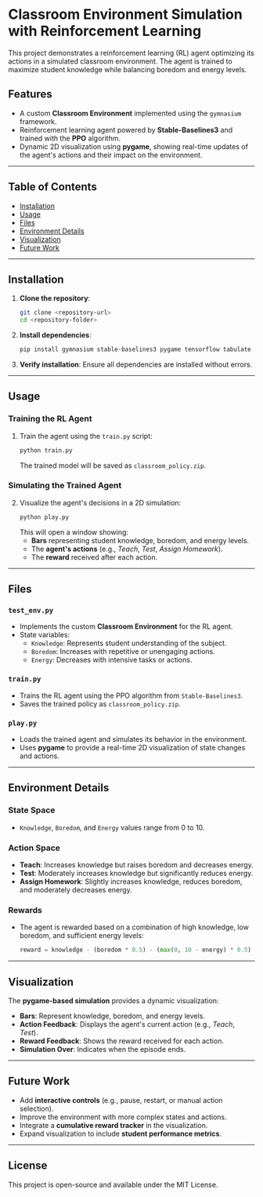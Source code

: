 # Classroom Environment Simulation with Reinforcement Learning

This project demonstrates a reinforcement learning (RL) agent optimizing its actions in a simulated classroom environment. The agent is trained to maximize student knowledge while balancing boredom and energy levels.

## Features
- A custom **Classroom Environment** implemented using the `gymnasium` framework.
- Reinforcement learning agent powered by **Stable-Baselines3** and trained with the **PPO** algorithm.
- Dynamic 2D visualization using **pygame**, showing real-time updates of the agent's actions and their impact on the environment.

---

## Table of Contents
- [Installation](#installation)
- [Usage](#usage)
- [Files](#files)
- [Environment Details](#environment-details)
- [Visualization](#visualization)
- [Future Work](#future-work)

---

## Installation

1. **Clone the repository**:
   ```bash
   git clone <repository-url>
   cd <repository-folder>
   ```

2. **Install dependencies**:
   ```bash
   pip install gymnasium stable-baselines3 pygame tensorflow tabulate
   ```

3. **Verify installation**:
   Ensure all dependencies are installed without errors.

---

## Usage

### Training the RL Agent
1. Train the agent using the `train.py` script:
   ```bash
   python train.py
   ```
   The trained model will be saved as `classroom_policy.zip`.

### Simulating the Trained Agent
2. Visualize the agent's decisions in a 2D simulation:
   ```bash
   python play.py
   ```
   This will open a window showing:
   - **Bars** representing student knowledge, boredom, and energy levels.
   - The **agent's actions** (e.g., *Teach*, *Test*, *Assign Homework*).
   - The **reward** received after each action.

---

## Files

### `test_env.py`
- Implements the custom **Classroom Environment** for the RL agent.
- State variables:
  - `Knowledge`: Represents student understanding of the subject.
  - `Boredom`: Increases with repetitive or unengaging actions.
  - `Energy`: Decreases with intensive tasks or actions.

### `train.py`
- Trains the RL agent using the PPO algorithm from `Stable-Baselines3`.
- Saves the trained policy as `classroom_policy.zip`.

### `play.py`
- Loads the trained agent and simulates its behavior in the environment.
- Uses **pygame** to provide a real-time 2D visualization of state changes and actions.

---

## Environment Details

### State Space
- `Knowledge`, `Boredom`, and `Energy` values range from 0 to 10.

### Action Space
- **Teach**: Increases knowledge but raises boredom and decreases energy.
- **Test**: Moderately increases knowledge but significantly reduces energy.
- **Assign Homework**: Slightly increases knowledge, reduces boredom, and moderately decreases energy.

### Rewards
- The agent is rewarded based on a combination of high knowledge, low boredom, and sufficient energy levels:
  ```python
  reward = knowledge - (boredom * 0.5) - (max(0, 10 - energy) * 0.5)
  ```

---

## Visualization

The **pygame-based simulation** provides a dynamic visualization:
- **Bars**: Represent knowledge, boredom, and energy levels.
- **Action Feedback**: Displays the agent's current action (e.g., *Teach*, *Test*).
- **Reward Feedback**: Shows the reward received for each action.
- **Simulation Over**: Indicates when the episode ends.

---

## Future Work

- Add **interactive controls** (e.g., pause, restart, or manual action selection).
- Improve the environment with more complex states and actions.
- Integrate a **cumulative reward tracker** in the visualization.
- Expand visualization to include **student performance metrics**.

---

## License
This project is open-source and available under the MIT License.
